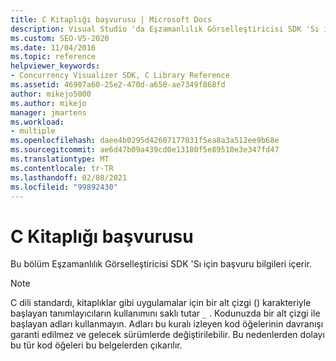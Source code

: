 ```yaml
---
title: C Kitaplığı başvurusu | Microsoft Docs
description: Visual Studio 'da Eşzamanlılık Görselleştiricisi SDK 'Sı için C Kitaplığı başvuru bilgilerine giriş okuyun.
ms.custom: SEO-VS-2020
ms.date: 11/04/2016
ms.topic: reference
helpviewer_keywords:
- Concurrency Visualizer SDK, C Library Reference
ms.assetid: 46907a60-25e2-470d-a650-ae7349f868fd
author: mikejo5000
ms.author: mikejo
manager: jmartens
ms.workload:
- multiple
ms.openlocfilehash: daee4b0295d42607177031f5ea8a3a512ee9b68e
ms.sourcegitcommit: ae6d47b09a439cd0e13180f5e89510e3e347fd47
ms.translationtype: MT
ms.contentlocale: tr-TR
ms.lasthandoff: 02/08/2021
ms.locfileid: "99892430"
---
```

# <a name="c-library-reference"></a>C Kitaplığı başvurusu
Bu bölüm Eşzamanlılık Görselleştiricisi SDK 'Sı için başvuru bilgileri içerir.

> [!NOTE]
> C dili standardı, kitaplıklar gibi uygulamalar için bir alt çizgi () karakteriyle başlayan tanımlayıcıların kullanımını saklı tutar `_` . Kodunuzda bir alt çizgi ile başlayan adları kullanmayın. Adları bu kuralı izleyen kod öğelerinin davranışı garanti edilmez ve gelecek sürümlerde değiştirilebilir. Bu nedenlerden dolayı bu tür kod öğeleri bu belgelerden çıkarılır.
